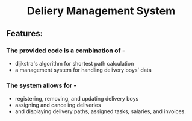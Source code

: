 <h1 align="center"> Deliery Management System </h1>

## Features: 
### The provided code is a combination of -
- dijkstra's algorithm for shortest path calculation
- a management system for handling delivery boys' data
### The system allows for -
- registering, removing, and updating delivery boys
- assigning and canceling deliveries
- and displaying delivery paths, assigned tasks, salaries, and invoices.
